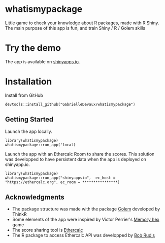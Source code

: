 # whatismypackage
Little game to check your knowledge about R packages, made with R Shiny. The main purpose of this app is fun, and train Shiny / R / Golem skills


# Try the demo
The app is available on [shinyapps.io](https://gabrielledevaux.shinyapps.io/whatismypackage/).


# Installation

Install from GitHub
```
devtools::install_github("GabrielleDevaux/whatismypackage")
```

## Getting Started

Launch the app locally.
```
library(whatismypackage)
whatismypackage::run_app('local)
```
Launch the app with an Ethercalc Room to share the scores. This solution was developped to have persistent data when the app is deployed on shinyapp.io.
```
library(whatismypackage)
whatismypackage::run_app("shinyappsio",  ec_host = "https://ethercalc.org", ec_room = ****************)
```


## Acknowledgments

* The package structure was made with the package [Golem](https://github.com/ThinkR-open/golem) developed by ThinkR
* Some elements of the app were inspired by Victor Perrier's [Memory hex](https://github.com/dreamRs/memory-hex) game
* The score sharing tool is [Ethercalc](https://github.com/audreyt/ethercalc)
* The R package to access Ethercalc API was developped by [Bob Rudis](https://github.com/hrbrmstr/ethercalc)


